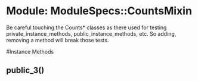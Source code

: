 # Module: ModuleSpecs::CountsMixin
    

Be careful touching the Counts* classes as there used for testing
private_instance_methods, public_instance_methods, etc.  So adding, removing a
method will break those tests.



#Instance Methods
## public_3() [](#method-i-public_3)

